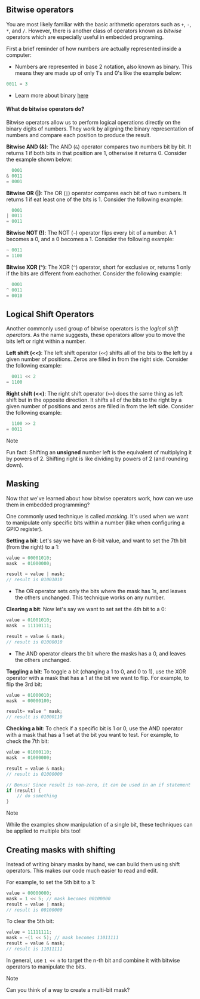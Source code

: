 ## Bitwise operators
You are most likely familiar with the basic arithmetic operators such as `+`, `-`, `*`, and `/`. However, there is another class of operators known as *bitwise* operators which are especially useful in embedded programing.

First a brief reminder of how numbers are actually represented inside a computer:
- Numbers are represented in base 2 notation, also known as binary. This means they are made up of only 1's and 0's like the example below:
```c
0011 = 3
```
- Learn more about binary [here](https://www.w3schools.com/programming/prog_binary_numbers.php)

#### What do bitwise operators do?
Bitwise operators allow us to perform logical operations directly on the binary digits of numbers. They work by aligning the binary representation of numbers and compare each position to produce the result. 

**Bitwise AND (&)**:
The AND (`&`) operator compares two numbers bit by bit. It returns 1 if both bits in that position are 1, otherwise it returns 0. Consider the example shown below:
```c 
  0001
& 0011
= 0001 
```

**Bitwise OR (|)**:
The OR (`|`) operator compares each bit of two numbers. It returns 1 if eat least one of the bits is 1. Consider the following example:
```c
  0001
| 0011
= 0011
```

**Bitwise NOT (!)**:
The NOT (`~`) operator flips every bit of a number. A 1 becomes a 0, and a 0 becomes a 1. Consider the following example:
```c
~ 0011
= 1100
```

**Bitwise XOR (^)**:
The XOR (`^`) operator, short for exclusive or, returns 1 only if the bits are different from eachother. Consider the following example:
```c
  0001
^ 0011
= 0010
```

## Logical Shift Operators
Another commonly used group of bitwise operators is the *logical shift operators*. As the name suggests, these operators allow you to move the bits left or right within a number.

**Left shift (<<)**:
The left shift operator (`<<`) shifts all of the bits to the left by a given number of positions. Zeros are filled in from the right side. Consider the following example:
```c 
  0011 << 2
= 1100
```

**Right shift (<<)**:
The right shift operator (`>>`) does the same thing as left shift but in the opposite direction. It shifts all of the bits to the right by a given number of positions and zeros are filled in from the left side. Consider the following example:
```c
  1100 >> 2
= 0011
```


> [!NOTE]
> Fun fact: Shifting an **unsigned** number left is the equivalent of multiplying it by powers of 2. Shifting right is like dividing by powers of 2 (and rounding down).

## Masking
Now that we've learned about how bitwise operators work, how can we use them in embedded programming?

One commonly used technique is called *masking*. It's used when we want to manipulate only specific bits within a number (like when configuring a GPIO register).

**Setting a bit**:
Let's say we have an 8-bit value, and want to set the 7th bit (from the right) to a 1:
```c 
value = 00001010;
mask  = 01000000;

result = value | mask;
// result is 01001010
```
- The OR operator sets only the bits where the mask has 1s, and leaves the others unchanged. This technique works on any number.

**Clearing a bit**:
Now let's say we want to set set the 4th bit to a 0:
```c 
value = 01001010;
mask  = 11110111;

result = value & mask;
// result is 01000010
```
- The AND operator clears the bit where the masks has a 0, and leaves the others unchanged.

**Toggling a bit**:
To toggle a bit (changing a 1 to 0, and 0 to 1), use the XOR operator with a mask that has a 1 at the bit we want to flip. For example, to flip the 3rd bit:
```c 
value = 01000010;
mask  = 00000100;

result= value ^ mask;
// result is 01000110
```

**Checking a bit**:
To check if a specific bit is 1 or 0, use the AND operator with a mask that has a 1 set at the bit you want to test. For example, to check the 7th bit:
```c 
value = 01000110;
mask  = 01000000;

result = value & mask;
// result is 01000000

// Bonus! Since result is non-zero, it can be used in an if statement
if (result) {
	// do something
}
```

> [!NOTE]
> While the examples show manipulation of a single bit, these techniques can be applied to multiple bits too!

## Creating masks with shifting
Instead of writing binary masks by hand, we can build them using shift operators. This makes our code much easier to read and edit.

For example, to set the 5th bit to a 1:
```c 
value = 00000000;
mask = 1 << 5; // mask becomes 00100000
result = value | mask;
// result is 00100000
```

To clear the 5th bit:
```c 
value = 11111111;
mask = ~(1 << 5); // mask becomes 11011111
result = value & mask;
// result is 11011111
```

In general, use `1 << n` to target the n-th bit and combine it with bitwise operators to manipulate the bits.

> [!NOTE]
> Can you think of a way to create a multi-bit mask?